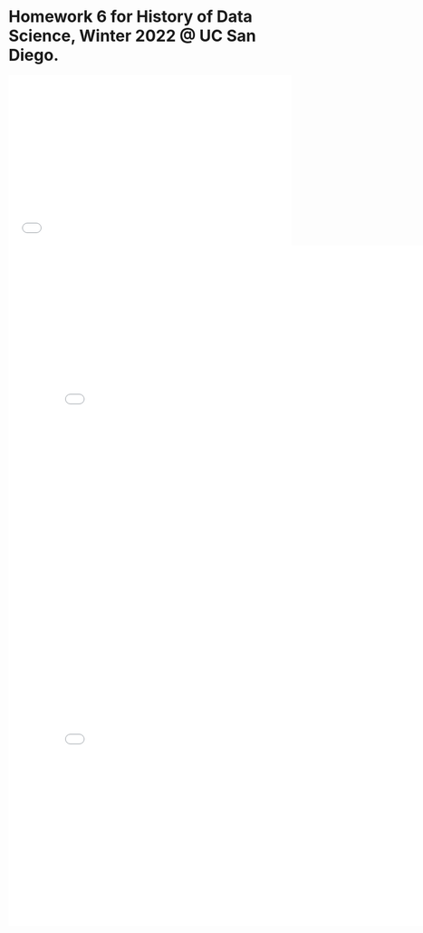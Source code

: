 # Homework 6 for History of Data Science, Winter 2022 @ UC San Diego.

<iframe src='../snow_map.html' width=500 height=300 frameBorder=0></iframe>

<iframe src='../ploty-galton_fig.html' width=800 height=600 frameBorder=0></iframe>

<iframe src='../ploty-france_fig.html' width=800 height=600 frameBorder=0></iframe>
